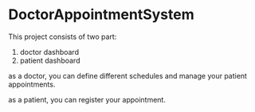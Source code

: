 # DoctorAppointmentSystem
This project consists of two part:
1. doctor dashboard
2. patient dashboard
<p> as a doctor, you can define different schedules and manage your patient appointments.</p>
<p> as a patient, you can register your appointment. </p>

